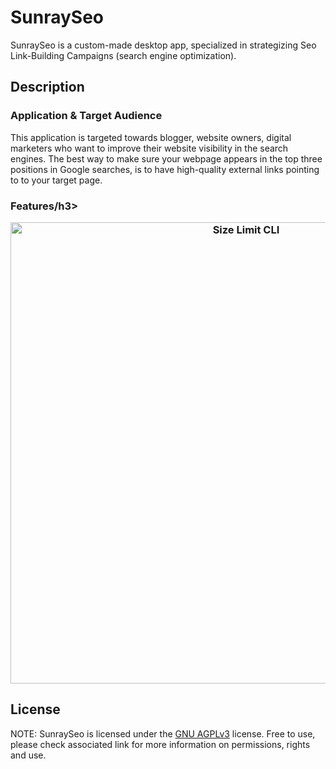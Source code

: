 <h1>SunraySeo</h1>
SunraySeo is a custom-made desktop app, specialized in strategizing Seo Link-Building Campaigns (search engine optimization).

<h2>Description</h2>

<h3>Application & Target Audience</h3>
This application is targeted towards blogger, website owners, digital marketers who want to improve their website visibility in the search engines. The best way to make sure your webpage appears in the top three positions in Google searches, is to have high-quality external links pointing to to your target page.

<h3>Features/h3>
<p align="center" dir="auto">
  <a target="_blank" rel="noopener noreferrer" href="/Narfinsel/SunraySeo/blob/master/img/Image1_Blog.PNG">
    <img src="/Narfinsel/SunraySeo/blob/master/img/Image1_Blog.PNG" alt="Size Limit CLI" width="738" style="max-width: 100%;">
  </a>
</p>
  
<h2>License</h2>
NOTE: SunraySeo is licensed under the <a href="https://choosealicense.com/licenses/agpl-3.0/">GNU AGPLv3</a> license. Free to use, please check associated link for more information on permissions, rights and use.
